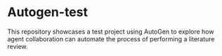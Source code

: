 # Autogen-test
This repository showcases a test project using AutoGen to explore how agent collaboration can automate the process of performing a literature review.
